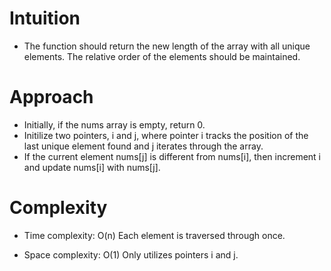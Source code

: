 # Intuition
- The function should return the new length of the array with all unique elements. The relative order of the elements should be maintained.

# Approach
- Initially, if the nums array is empty, return 0.
- Initilize two pointers, i and j, where pointer i tracks the position of the last unique element found and j iterates through the array.
- If the current element nums[j] is different from nums[i], then increment i and update nums[i] with nums[j].

# Complexity
- Time complexity: O(n)
Each element is traversed through once.

- Space complexity: O(1)
Only utilizes pointers i and j.
